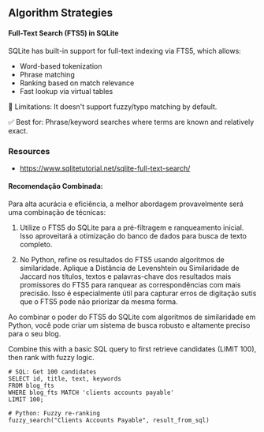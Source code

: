 

## Algorithm Strategies

#### Full-Text Search (FTS5) in SQLite

SQLite has built-in support for full-text indexing via FTS5, which allows:

- Word-based tokenization
- Phrase matching
- Ranking based on match relevance
- Fast lookup via virtual tables

📌 Limitations: It doesn't support fuzzy/typo matching by default.

✅ Best for: Phrase/keyword searches where terms are known and relatively exact.

### Resources

- https://www.sqlitetutorial.net/sqlite-full-text-search/


#### Recomendação Combinada:
Para alta acurácia e eficiência, a melhor abordagem provavelmente será uma combinação de técnicas:

1. Utilize o FTS5 do SQLite para a pré-filtragem e ranqueamento inicial. Isso aproveitará a otimização do banco de dados para busca de texto completo.

2. No Python, refine os resultados do FTS5 usando algoritmos de similaridade. Aplique a Distância de Levenshtein ou Similaridade de Jaccard nos títulos, textos e palavras-chave dos resultados mais promissores do FTS5 para ranquear as correspondências com mais precisão. Isso é especialmente útil para capturar erros de digitação sutis que o FTS5 pode não priorizar da mesma forma.

Ao combinar o poder do FTS5 do SQLite com algoritmos de similaridade em Python, você pode criar um sistema de busca robusto e altamente preciso para o seu blog.

Combine this with a basic SQL query to first retrieve candidates (LIMIT 100), then rank with fuzzy logic.


```
# SQL: Get 100 candidates
SELECT id, title, text, keywords 
FROM blog_fts 
WHERE blog_fts MATCH 'clients accounts payable'
LIMIT 100;

# Python: Fuzzy re-ranking
fuzzy_search("Clients Accounts Payable", result_from_sql)
```